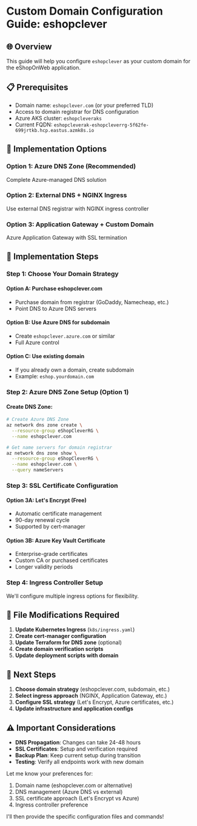 # Custom Domain Configuration Guide: eshopclever

## 🌐 Overview
This guide will help you configure `eshopclever` as your custom domain for the eShopOnWeb application.

## 📋 Prerequisites
- Domain name: `eshopclever.com` (or your preferred TLD)
- Access to domain registrar for DNS configuration
- Azure AKS cluster: `eshopcleveraks`
- Current FQDN: `eshopcleverak-eshopcleverrg-5f62fe-699jrtkb.hcp.eastus.azmk8s.io`

## 🔄 Implementation Options

### Option 1: Azure DNS Zone (Recommended)
Complete Azure-managed DNS solution

### Option 2: External DNS + NGINX Ingress
Use external DNS registrar with NGINX ingress controller

### Option 3: Application Gateway + Custom Domain
Azure Application Gateway with SSL termination

## 🚀 Implementation Steps

### Step 1: Choose Your Domain Strategy

#### **Option A: Purchase eshopclever.com**
- Purchase domain from registrar (GoDaddy, Namecheap, etc.)
- Point DNS to Azure DNS servers

#### **Option B: Use Azure DNS for subdomain**
- Create `eshopclever.azure.com` or similar
- Full Azure control

#### **Option C: Use existing domain**
- If you already own a domain, create subdomain
- Example: `eshop.yourdomain.com`

### Step 2: Azure DNS Zone Setup (Option 1)

#### Create DNS Zone:
```bash
# Create Azure DNS Zone
az network dns zone create \
  --resource-group eShopCleverRG \
  --name eshopclever.com

# Get name servers for domain registrar
az network dns zone show \
  --resource-group eShopCleverRG \
  --name eshopclever.com \
  --query nameServers
```

### Step 3: SSL Certificate Configuration

#### Option 3A: Let's Encrypt (Free)
- Automatic certificate management
- 90-day renewal cycle
- Supported by cert-manager

#### Option 3B: Azure Key Vault Certificate
- Enterprise-grade certificates
- Custom CA or purchased certificates
- Longer validity periods

### Step 4: Ingress Controller Setup

We'll configure multiple ingress options for flexibility.

## 📁 File Modifications Required

1. **Update Kubernetes Ingress** (`k8s/ingress.yaml`)
2. **Create cert-manager configuration** 
3. **Update Terraform for DNS zone** (optional)
4. **Create domain verification scripts**
5. **Update deployment scripts with domain**

## 🔧 Next Steps

1. **Choose domain strategy** (eshopclever.com, subdomain, etc.)
2. **Select ingress approach** (NGINX, Application Gateway, etc.)
3. **Configure SSL strategy** (Let's Encrypt, Azure certificates, etc.)
4. **Update infrastructure and application configs**

## ⚠️ Important Considerations

- **DNS Propagation**: Changes can take 24-48 hours
- **SSL Certificates**: Setup and verification required
- **Backup Plan**: Keep current setup during transition
- **Testing**: Verify all endpoints work with new domain

Let me know your preferences for:
1. Domain name (eshopclever.com or alternative)
2. DNS management (Azure DNS vs external)
3. SSL certificate approach (Let's Encrypt vs Azure)
4. Ingress controller preference

I'll then provide the specific configuration files and commands!
